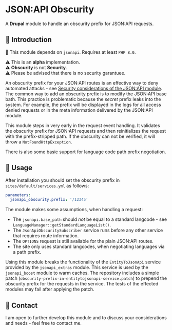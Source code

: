 # JSON:API Obscurity

A **Drupal** module to handle an obscurity prefix for JSON:API requests.

## :wave: Introduction

:wrench: This module depends on `jsonapi`. Requires at least `PHP 8.0`.

:warning: This is an **alpha** implementation.  
:warning: **Obscurity** is not **Security**.  
:warning: Please be advised that there is no security garantuee.

An obscurity prefix for your JSON:API routes is an effective way to deny automated attacks - see [Security considerations of the JSON:API module](https://www.drupal.org/docs/core-modules-and-themes/core-modules/jsonapi-module/security-considerations#s-5-security-through-obscurity-secret-base-path). The common way to add an obscurity prefix is to modify the JSON:API base bath. This practice is problematic because the _secret_ prefix leaks into the system. For example, the prefix will be displayed in the logs for all access denied requests or in the meta information delivered by the JSON:API module.

This module steps in very early in the request event handling. It validates the obscurity prefix for JSON:API requests and then reinitializes the request with the prefix-stripped path. If the obscurity can not be verified, it will throw a `NotFoundHttpException`. 

There is also some basic support for language code path prefix negotiation. 

## :whale: Usage

After installation you should set the obscurity prefix in `sites/default/services.yml` as follows:

``` yml
parameters:
  jsonapi_obscurity.prefix: '/12345'
```

The module makes some assumptions, when handling a request:
- The `jsonapi.base_path` should _not_ be equal to a standard langcode - see `LanguageManager::getStandardLanguageList()`.
- The `JsonApiObscuritySubscriber` service runs before any other service that requires route information.
- The `OPTIONS` request is still available for the plain JSON:API routes.
- The site only uses standard langcodes, when negotiating languages via a path prefix.

Using this module breaks the functionality of the `EntityToJsonApi` service provided by the `jsonapi_extras` module. This service is used by the `jsonapi_boost` module to warm caches. The repository includes a simple patch (`obscurity-prefix-in-entitytojsonapi-service.patch`) to prepend the obscurity prefix for the requests in the service. The tests of the effected modules may fail after applying the patch.

## :seedling: Contact 

I am open to further develop this module and to discuss your considerations and needs - feel free to contact me.
